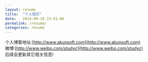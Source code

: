 ```yaml
---
layout: resume
title:  "个人简历"
date:   2014-09-10 23:41:06
permalink: /resume/
categories: resume
---
```

个人博客地址:[http://www.akunsoft.com](http://www.akunsoft.com)<br/>
微博:[http://www.weibo.com/studyc](http://www.weibo.com/studyc)<br/>
后续会更新其它相关信息!